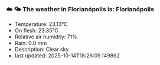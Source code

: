 ### ☁️ 🌤️  The weather in Florianópolis is: Florianópolis

- Temperature: 23.13°C
- On flesh: 23.35°C
- Relative air humidity: 71%
- Rain: 0.0 mm
- Description: Clear sky
- last updated: 2025-10-14T18:26:09.149862
